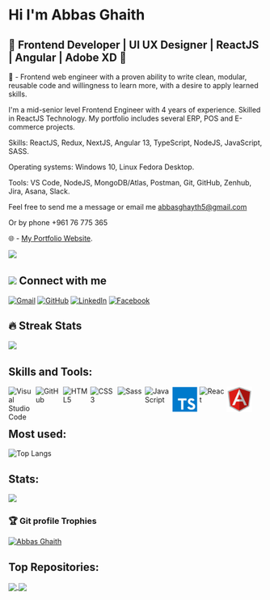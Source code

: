 # Hi I'm Abbas Ghaith
## 🔰 Frontend Developer | UI UX Designer | ReactJS | Angular | Adobe XD 🔰

:rocket: - Frontend web engineer with a proven ability to write clean, modular, reusable code and willingness to learn more, with a desire to apply learned skills.

I'm a mid-senior level Frontend Engineer with 4 years of experience. Skilled in ReactJS Technology.
My portfolio includes several ERP, POS and E-commerce projects.

Skills: ReactJS, Redux, NextJS, Angular 13, TypeScript, NodeJS, JavaScript, SASS.

Operating systems: Windows 10, Linux Fedora Desktop.

Tools: VS Code, NodeJS, MongoDB/Atlas, Postman, Git, GitHub, Zenhub, Jira, Asana, Slack.

Feel free to send me a message or email me
abbasghayth5@gmail.com

Or by phone
+961 76 775 365

🌐 - [My Portfolio Website](https://abbasg.netlify.app).  

![](https://komarev.com/ghpvc/?username=aghaith&color=green)  

## <img src="https://media.giphy.com/media/iY8CRBdQXODJSCERIr/giphy.gif" width="30px"> Connect with me

<a href="mailto:abbasghayth5@gmail.com"><img img src="https://img.shields.io/badge/gmail-%23EA4335.svg?style=plastic&logo=gmail&logoColor=white" alt="Gmail"/></a>
<a href="https://github.com/aghaith"><img src="https://img.shields.io/badge/github-%23181717.svg?style=plastic&logo=github&logoColor=white" alt="GitHub"/></a>
<a href="https://www.linkedin.com/in/abbasghaith/"><img src="https://img.shields.io/badge/linkedin-%230A66C2.svg?style=plastic&logo=linkedin&logoColor=white" alt="LinkedIn"/></a>
<a href="https://www.facebook.com/abbashghaith"><img src="https://img.shields.io/badge/facebook-%231877F2.svg?style=plastic&logo=facebook&logoColor=white" alt="Facebook"/></a>

## 🔥 Streak Stats
<img src="https://github-readme-streak-stats.herokuapp.com/?user=aghaith&theme=algolia" />

## Skills and Tools:  
<img align="left" alt="Visual Studio Code" width="50px" src="https://cdn.jsdelivr.net/gh/devicons/devicon/icons/vscode/vscode-original.svg" style="padding-right:4px;" />
<img align="left" alt="GitHub" width="50px" src="https://user-images.githubusercontent.com/3369400/139447912-e0f43f33-6d9f-45f8-be46-2df5bbc91289.png" style="padding-right:4px;" />
<img align="left" alt="HTML5" width="50px" src="https://cdn.jsdelivr.net/gh/devicons/devicon/icons/html5/html5-original.svg" style="padding-right:4px;" />
<img align="left" alt="CSS3" width="50px" src="https://camo.githubusercontent.com/2e496d4bfc6f753ddca87b521ce95c88219f77800212ffa6d4401ad368c82170/68747470733a2f2f63646e2e6a7364656c6976722e6e65742f67682f64657669636f6e732f64657669636f6e2f69636f6e732f637373332f637373332d6f726967696e616c2e737667" style="padding-right:4px;" />
<img align="left" alt="Sass" width="50px" src="https://cdn.jsdelivr.net/gh/devicons/devicon/icons/sass/sass-original.svg" style="padding-right:4px;" />
<img align="left" alt="JavaScript" width="50px" src="https://cdn.jsdelivr.net/gh/devicons/devicon/icons/javascript/javascript-original.svg" style="padding-right:4px;" /> 
<img align="left" alt="TypeScript" width="50px" src="https://github.com/devicons/devicon/blob/master/icons/typescript/typescript-original.svg" style="padding-right:4px;" />
<img align="left" alt="React" width="50px" src="https://cdn.jsdelivr.net/gh/devicons/devicon/icons/react/react-original.svg" style="padding-right:4px;" />
<img align="left" alt="Angular" width="50px" src="https://github.com/devicons/devicon/blob/master/icons/angularjs/angularjs-original.svg" style="padding-right:4px;" />
<br/><br/><br/>

## Most used:
![Top Langs](https://github-readme-stats-one-bice.vercel.app/api/top-langs/?username=aghaith&langs_count=10&layout=compact&theme=algolia&role=OWNER,ORGANIZATION_MEMBER,COLLABORATOR
)
## Stats:
![](https://github-readme-stats-one-bice.vercel.app/api?username=aghaith&orgs=acksession&show_icons=true&include_all_commits=true&count_private=true&theme=algolia&role=OWNER,ORGANIZATION_MEMBER,COLLABORATOR)

### :trophy: Git profile Trophies

<a href="https://github.com/ryo-ma/github-profile-trophy"><img src="https://github-profile-trophy.vercel.app/?username=aghaith&layout=compact&theme=algolia" alt="Abbas Ghaith" /></a>
  
## Top Repositories:
<a href="https://github.com/aghaith/ngshop-frontend">
  <img align="center" src="https://github-readme-stats.vercel.app/api/pin/?username=aghaith&repo=ngshop-frontend" />
</a>
<a href="https://github.com/aghaith/cms-client">
  <img align="center" src="https://github-readme-stats.vercel.app/api/pin/?username=aghaith&repo=cms-client" />
</a>
